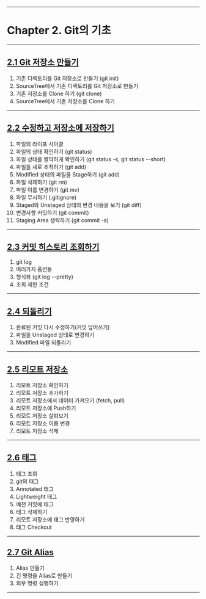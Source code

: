 

---

# Chapter 2. Git의 기초

---

## <a href="2.1 Git 저장소 만들기.md" target="_blank">2.1 Git 저장소 만들기</a>
1) 기존 디렉토리를 Git 저장소로 만들기 (git init)
2) SourceTree에서 기존 디렉토리를 Git 저장소로 만들기
3) 기존 저장소를 Clone 하기 (git clone)
4) SourceTree에서 기존 저장소를 Clone 하기

---

## <a href="2.2 수정하고 저장소에 저장하기.md" target="_blank">2.2 수정하고 저장소에 저장하기</a>
1) 파일의 라이프 사이클
2) 파일의 상태 확인하기 (git status)
3) 파일 상태를 짤막하게 확인하기 (git status -s, git status --short)
4) 파일을 새로 추적하기 (git add)
5) Modified 상태의 파일을 Stage하기 (git add)
6) 파일 삭제하기 (git rm)
7) 파일 이름 변경하기 (git mv)
8) 파일 무시하기 (.gitignore)
9) Staged와 Unstaged 상태의 변경 내용을 보기 (git diff)
10) 변경사항 커밋하기 (git commit)
11) Staging Area 생략하기 (git commit -a)

---

## <a href="2.3 커밋 히스토리 조회하기/README.md" target="_blank">2.3 커밋 히스토리 조회하기</a>
1) git log
2) 여러가지 옵션들
3) 형식화 (git log --pretty)
4) 조회 제한 조건

---

## <a href="2.4 되돌리기/README.md" target="_blank">2.4 되돌리기</a>
1) 완료된 커밋 다시 수정하기(커밋 덮어쓰기)
2) 파일을 Unstaged 상태로 변경하기
3) Modified 파일 되돌리기

---

## <a href="2.5 리모트 저장소/README.md" target="_blank">2.5 리모트 저장소</a>
1) 리모트 저장소 확인하기
2) 리모트 저장소 추가하기
3) 리모트 저장소에서 데이터 가져오기 (fetch, pull)
4) 리모트 저장소에 Push하기
5) 리모트 저장소 살펴보기
6) 리모트 저장소 이름 변경
7) 리모트 저장소 삭제

---

## <a href="2.6 태그/README.md" target="_blank">2.6 태그</a>
1) 태그 조회
2) git의 태그
3) Annotated 태그
4) Lightweight 태그
5) 예전 커밋에 태그
6) 태그 삭제하기
7) 리모트 저장소에 태그 반영하기
8) 태그 Checkout

---

## <a href="2.7 Git Alias/README.md" target="_blank">2.7 Git Alias</a>
1) Alias 만들기
2) 긴 명령을 Alias로 만들기
3) 외부 명령 실행하기

---